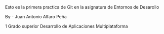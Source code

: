 Esto es la primera practica de Git en la asignatura de Entornos de Desarollo

By - Juan Antonio Alfaro Peña

1 Grado superior Desarrollo de Aplicaciones Multiplataforma